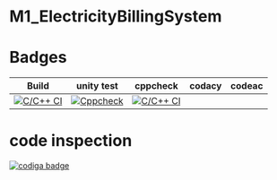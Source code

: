 # M1_ElectricityBillingSystem

# Badges

|Build| unity test| cppcheck| codacy| codeac|
---|---|---|---|---|
|[![C/C++ CI](https://github.com/chiranjeevimanikantachimata/M1_ElectricityBillingSystem/actions/workflows/c-build.yml/badge.svg)](https://github.com/chiranjeevimanikantachimata/M1_ElectricityBillingSystem/actions/workflows/c-build.yml)|[![Cppcheck](https://github.com/chiranjeevimanikantachimata/M1_ElectricityBillingSystem/actions/workflows/cppcheck.yml/badge.svg)](https://github.com/chiranjeevimanikantachimata/M1_ElectricityBillingSystem/actions/workflows/cppcheck.yml)|[![C/C++ CI](https://github.com/chiranjeevimanikantachimata/M1_ElectricityBillingSystem/actions/workflows/c-build.yml/badge.svg)](https://github.com/chiranjeevimanikantachimata/M1_ElectricityBillingSystem/actions/workflows/c-build.yml)|

# code inspection

<a href="https://app.codiga.io/public/user/github/chiranjeevimanikantachimata">
   <img src="https://api.codiga.io/public/badge/user/github/chiranjeevimanikantachimata?style=light" alt="codiga badge" />
</a>